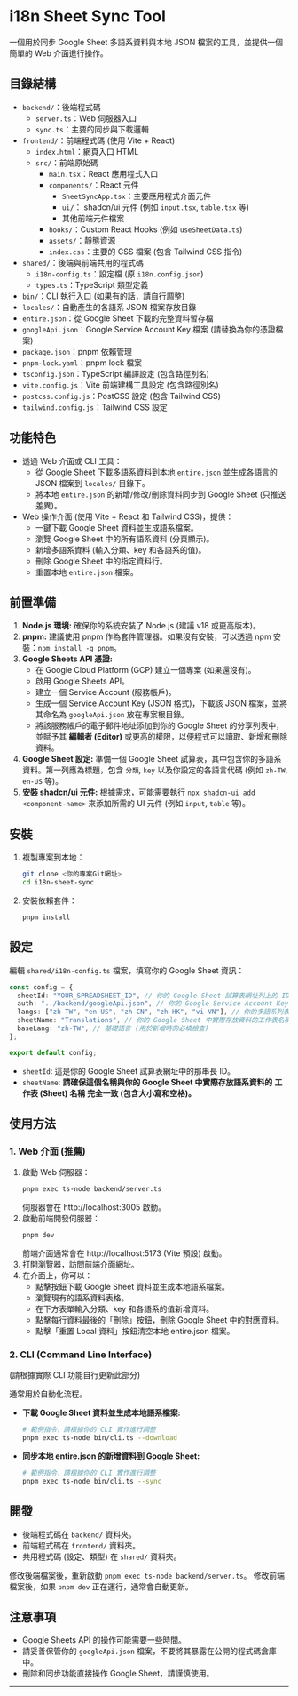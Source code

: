 # i18n Sheet Sync Tool

一個用於同步 Google Sheet 多語系資料與本地 JSON 檔案的工具，並提供一個簡單的 Web 介面進行操作。

## 目錄結構

- `backend/`：後端程式碼
  - `server.ts`：Web 伺服器入口
  - `sync.ts`：主要的同步與下載邏輯
- `frontend/`：前端程式碼 (使用 Vite + React)
  - `index.html`：網頁入口 HTML
  - `src/`：前端原始碼
    - `main.tsx`：React 應用程式入口
    - `components/`：React 元件
      - `SheetSyncApp.tsx`：主要應用程式介面元件
      - `ui/`： shadcn/ui 元件 (例如 `input.tsx`, `table.tsx` 等)
      - 其他前端元件檔案
    - `hooks/`：Custom React Hooks (例如 `useSheetData.ts`)
    - `assets/`：靜態資源
    - `index.css`：主要的 CSS 檔案 (包含 Tailwind CSS 指令)
- `shared/`：後端與前端共用的程式碼
  - `i18n-config.ts`：設定檔 (原 `i18n.config.json`)
  - `types.ts`：TypeScript 類型定義
- `bin/`：CLI 執行入口 (如果有的話，請自行調整)
- `locales/`：自動產生的各語系 JSON 檔案存放目錄
- `entire.json`：從 Google Sheet 下載的完整資料暫存檔
- `googleApi.json`：Google Service Account Key 檔案 (請替換為你的憑證檔案)
- `package.json`：pnpm 依賴管理
- `pnpm-lock.yaml`：pnpm lock 檔案
- `tsconfig.json`：TypeScript 編譯設定 (包含路徑別名)
- `vite.config.js`：Vite 前端建構工具設定 (包含路徑別名)
- `postcss.config.js`：PostCSS 設定 (包含 Tailwind CSS)
- `tailwind.config.js`：Tailwind CSS 設定

## 功能特色

- 透過 Web 介面或 CLI 工具：
  - 從 Google Sheet 下載多語系資料到本地 `entire.json` 並生成各語言的 JSON 檔案到 `locales/` 目錄下。
  - 將本地 `entire.json` 的新增/修改/刪除資料同步到 Google Sheet (只推送差異)。
- Web 操作介面 (使用 Vite + React 和 Tailwind CSS)，提供：
  - 一鍵下載 Google Sheet 資料並生成語系檔案。
  - 瀏覽 Google Sheet 中的所有語系資料 (分頁顯示)。
  - 新增多語系資料 (輸入分類、key 和各語系的值)。
  - 刪除 Google Sheet 中的指定資料行。
  - 重置本地 `entire.json` 檔案。

## 前置準備

1.  **Node.js 環境:** 確保你的系統安裝了 Node.js (建議 v18 或更高版本)。
2.  **pnpm:** 建議使用 pnpm 作為套件管理器。如果沒有安裝，可以透過 npm 安裝：`npm install -g pnpm`。
3.  **Google Sheets API 憑證:**
    - 在 Google Cloud Platform (GCP) 建立一個專案 (如果還沒有)。
    - 啟用 Google Sheets API。
    - 建立一個 Service Account (服務帳戶)。
    - 生成一個 Service Account Key (JSON 格式)，下載該 JSON 檔案，並將其命名為 `googleApi.json` 放在專案根目錄。
    - 將該服務帳戶的電子郵件地址添加到你的 Google Sheet 的分享列表中，並賦予其 **編輯者 (Editor)** 或更高的權限，以便程式可以讀取、新增和刪除資料。
4.  **Google Sheet 設定:** 準備一個 Google Sheet 試算表，其中包含你的多語系資料。第一列應為標題，包含 `分類`, `key` 以及你設定的各語言代碼 (例如 `zh-TW`, `en-US` 等)。
5.  **安裝 shadcn/ui 元件:** 根據需求，可能需要執行 `npx shadcn-ui add <component-name>` 來添加所需的 UI 元件 (例如 `input`, `table` 等)。

## 安裝

1.  複製專案到本地：
    ```bash
    git clone <你的專案Git網址>
    cd i18n-sheet-sync
    ```
2.  安裝依賴套件：
    ```bash
    pnpm install
    ```

## 設定

編輯 `shared/i18n-config.ts` 檔案，填寫你的 Google Sheet 資訊：

```typescript
const config = {
  sheetId: "YOUR_SPREADSHEET_ID", // 你的 Google Sheet 試算表網址列上的 ID
  auth: "../backend/googleApi.json", // 你的 Google Service Account Key 檔案路徑 (相對於 shared 資料夾)
  langs: ["zh-TW", "en-US", "zh-CN", "zh-HK", "vi-VN"], // 你的多語系列表
  sheetName: "Translations", // 你的 Google Sheet 中實際存放資料的工作表名稱 (必須完全匹配)
  baseLang: "zh-TW", // 基礎語言 (用於新增時的必填檢查)
};

export default config;
```

- `sheetId`: 這是你的 Google Sheet 試算表網址中的那串長 ID。
- `sheetName`: **請確保這個名稱與你的 Google Sheet 中實際存放語系資料的** **工作表 (Sheet) 名稱** **完全一致 (包含大小寫和空格)。**

## 使用方法

### 1. Web 介面 (推薦)

1.  啟動 Web 伺服器：
    ```bash
    pnpm exec ts-node backend/server.ts
    ```
    伺服器會在 http://localhost:3005 啟動。
2.  啟動前端開發伺服器：
    ```bash
    pnpm dev
    ```
    前端介面通常會在 http://localhost:5173 (Vite 預設) 啟動。
3.  打開瀏覽器，訪問前端介面網址。
4.  在介面上，你可以：
    - 點擊按鈕下載 Google Sheet 資料並生成本地語系檔案。
    - 瀏覽現有的語系資料表格。
    - 在下方表單輸入分類、key 和各語系的值新增資料。
    - 點擊每行資料最後的「刪除」按鈕，刪除 Google Sheet 中的對應資料。
    - 點擊「重置 Local 資料」按鈕清空本地 entire.json 檔案。

### 2. CLI (Command Line Interface)

(請根據實際 CLI 功能自行更新此部分)

通常用於自動化流程。

- **下載 Google Sheet 資料並生成本地語系檔案:**

  ```bash
  # 範例指令，請根據你的 CLI 實作進行調整
  pnpm exec ts-node bin/cli.ts --download
  ```

- **同步本地 entire.json 的新增資料到 Google Sheet:**
  ```bash
  # 範例指令，請根據你的 CLI 實作進行調整
  pnpm exec ts-node bin/cli.ts --sync
  ```

## 開發

- 後端程式碼在 `backend/` 資料夾。
- 前端程式碼在 `frontend/` 資料夾。
- 共用程式碼 (設定、類型) 在 `shared/` 資料夾。

修改後端檔案後，重新啟動 `pnpm exec ts-node backend/server.ts`。
修改前端檔案後，如果 `pnpm dev` 正在運行，通常會自動更新。

## 注意事項

- Google Sheets API 的操作可能需要一些時間。
- 請妥善保管你的 `googleApi.json` 檔案，不要將其暴露在公開的程式碼倉庫中。
- 刪除和同步功能直接操作 Google Sheet，請謹慎使用。

---

```

```
